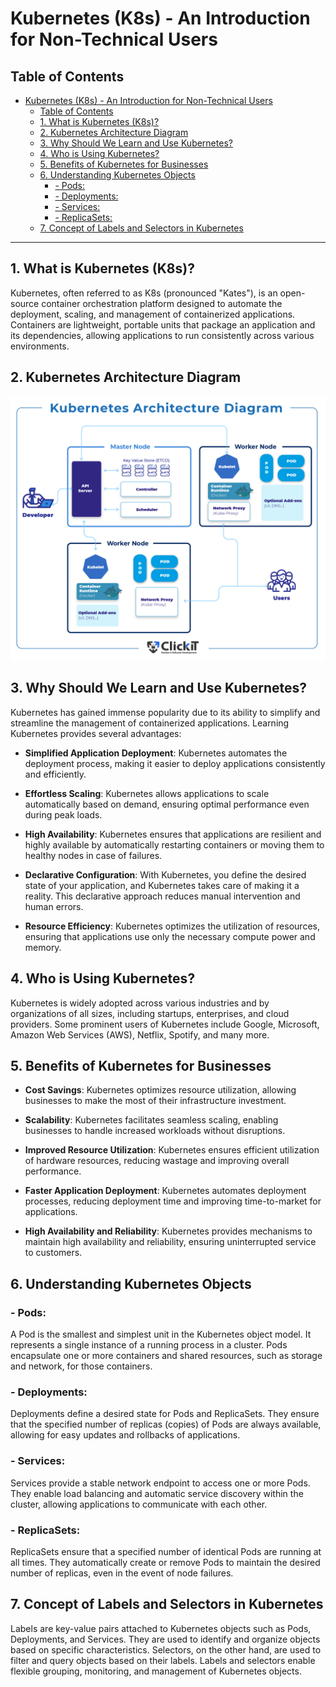 # Kubernetes (K8s) - An Introduction for Non-Technical Users

## Table of Contents
- [Kubernetes (K8s) - An Introduction for Non-Technical Users](#kubernetes-k8s---an-introduction-for-non-technical-users)
  - [Table of Contents](#table-of-contents)
  - [1. What is Kubernetes (K8s)?](#1-what-is-kubernetes-k8s)
  - [2. Kubernetes Architecture Diagram](#2-kubernetes-architecture-diagram)
  - [3. Why Should We Learn and Use Kubernetes?](#3-why-should-we-learn-and-use-kubernetes)
  - [4. Who is Using Kubernetes?](#4-who-is-using-kubernetes)
  - [5. Benefits of Kubernetes for Businesses](#5-benefits-of-kubernetes-for-businesses)
  - [6. Understanding Kubernetes Objects](#6-understanding-kubernetes-objects)
    - [- Pods:](#--pods)
    - [- Deployments:](#--deployments)
    - [- Services:](#--services)
    - [- ReplicaSets:](#--replicasets)
  - [7. Concept of Labels and Selectors in Kubernetes](#7-concept-of-labels-and-selectors-in-kubernetes)

---

## 1. What is Kubernetes (K8s)?

Kubernetes, often referred to as K8s (pronounced "Kates"), is an open-source container orchestration platform designed to automate the deployment, scaling, and management of containerized applications. Containers are lightweight, portable units that package an application and its dependencies, allowing applications to run consistently across various environments.

## 2. Kubernetes Architecture Diagram

![Kubernetes Architecture](images/Diagram-55.jpg)



## 3. Why Should We Learn and Use Kubernetes?

Kubernetes has gained immense popularity due to its ability to simplify and streamline the management of containerized applications. Learning Kubernetes provides several advantages:

- **Simplified Application Deployment**: Kubernetes automates the deployment process, making it easier to deploy applications consistently and efficiently.

- **Effortless Scaling**: Kubernetes allows applications to scale automatically based on demand, ensuring optimal performance even during peak loads.

- **High Availability**: Kubernetes ensures that applications are resilient and highly available by automatically restarting containers or moving them to healthy nodes in case of failures.

- **Declarative Configuration**: With Kubernetes, you define the desired state of your application, and Kubernetes takes care of making it a reality. This declarative approach reduces manual intervention and human errors.

- **Resource Efficiency**: Kubernetes optimizes the utilization of resources, ensuring that applications use only the necessary compute power and memory.

## 4. Who is Using Kubernetes?

Kubernetes is widely adopted across various industries and by organizations of all sizes, including startups, enterprises, and cloud providers. Some prominent users of Kubernetes include Google, Microsoft, Amazon Web Services (AWS), Netflix, Spotify, and many more.

## 5. Benefits of Kubernetes for Businesses

- **Cost Savings**: Kubernetes optimizes resource utilization, allowing businesses to make the most of their infrastructure investment.

- **Scalability**: Kubernetes facilitates seamless scaling, enabling businesses to handle increased workloads without disruptions.

- **Improved Resource Utilization**: Kubernetes ensures efficient utilization of hardware resources, reducing wastage and improving overall performance.

- **Faster Application Deployment**: Kubernetes automates deployment processes, reducing deployment time and improving time-to-market for applications.

- **High Availability and Reliability**: Kubernetes provides mechanisms to maintain high availability and reliability, ensuring uninterrupted service to customers.

## 6. Understanding Kubernetes Objects

### - Pods:

A Pod is the smallest and simplest unit in the Kubernetes object model. It represents a single instance of a running process in a cluster. Pods encapsulate one or more containers and shared resources, such as storage and network, for those containers.

### - Deployments:

Deployments define a desired state for Pods and ReplicaSets. They ensure that the specified number of replicas (copies) of Pods are always available, allowing for easy updates and rollbacks of applications.

### - Services:

Services provide a stable network endpoint to access one or more Pods. They enable load balancing and automatic service discovery within the cluster, allowing applications to communicate with each other.

### - ReplicaSets:

ReplicaSets ensure that a specified number of identical Pods are running at all times. They automatically create or remove Pods to maintain the desired number of replicas, even in the event of node failures.

## 7. Concept of Labels and Selectors in Kubernetes

Labels are key-value pairs attached to Kubernetes objects such as Pods, Deployments, and Services. They are used to identify and organize objects based on specific characteristics. Selectors, on the other hand, are used to filter and query objects based on their labels. Labels and selectors enable flexible grouping, monitoring, and management of Kubernetes objects.
